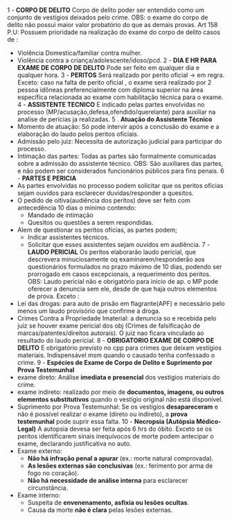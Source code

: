 1 - **CORPO DE DELITO**
Corpo de delito poder ser entendido como um conjunto de vestígios deixados pelo crime.
OBS: o exame do corpo de delito não possui maior valor probatório do que as demais provas.
Art 158 P.U: Possuem prioridade na realização do exame do corpo de delito casos de :
- Violência Domestica/familiar contra mulher.
- Violência contra a criança/adolescente/idoso/pcd.
2 - **DIA E HR PARA EXAME DE CORPO DE DELITO**
Pode ser feito em qualquer dia e qualquer hora.
3 - **PERITOS**
Será realizado por perito oficial -> em regra. Exceto: caso na falta de perito oficial , o exame será realizado por 2 pessoa idôneas preferencialmente com diploma superior na área específica relacionada ao exame com habilitação técnica para o exame.
4 - **ASSISTENTE TECNICO**
E indicado pelas partes envolvidas no processo (MP/acusação,defesa,ofendido/querelante) para auxiliar na analise de pericias ja realizadas.
5 . **Atuação do Assistente Técnico**
- Momento de atuação: Só pode intervir após a conclusão do exame e a elaboração do laudo pelos peritos oficiais.
- Admissão pelo juiz: Necessita de autorização judicial para participar do processo.
- Intimação das partes: Todas as partes são formalmente comunicadas sobre a admissão do assistente técnico.
OBS: São auxiliares das partes, e não podem ser considerados funcionários públicos para fins penais.
6 - **PARTES E PERICIA**
- As partes envolvidas no processo podem solicitar que os peritos oficias sejam ouvidos para esclarecer duvidas/responder a quesitos.
- O pedido de oitiva(audiência dos peritos) deve ser feito com antecedência 10 dias o mínimo contendo:
	- Mandado de intimação
	- Quesitos ou questões a serem respondidas.
- Alem de questionar os peritos oficias, as partes podem;
	- Indicar assistentes técnicos.
	- Solicitar que esses assistentes sejam ouvidos em audiência.
7 - **LAUDO PERICIAL**
Os peritos elaborarão laudo pericial, que descrevera minuciosamente oq examinarem/responderão aos questionários formulados no prazo máximo de 10 dias, podendo ser prorrogado em casos excepcionais, a requerimento dos peritos.
OBS: Laudo pericial não e obrigatório para inicio de ap. o MP pode oferecer a denuncia sem ele, desde de que haja outros elementos de prova. Exceto : 
- Lei das drogas: para auto de prisão em flagrante(APF) e necessário pelo menos um laudo provisório que confirme a droga.
- Crimes Contra a Propriedade Imaterial: a denuncia so e recebida pelo juiz se houver exame pericial dos obj (Crimes de falsificação de marcas/patentes/direitos autorais).
O juiz nao ficara vinculado ao resultado do laudo pericial.
8 - **OBRIGATORIO EXAME DE CORPO DE DELITO**
E obrigatório previsto no cpp para crimes que deixam vestígios materiais. Indispensável msm quando o causado tenha confessado o crime.
9 - **Espécies de Exame de Corpo de Delito e Suprimento por Prova Testemunhal**
- exame direto: Análise **imediata e presencial** dos vestígios materiais do crime.
- exame indireto: realizado por meio de **documentos, imagens, ou outros elementos substitutivos** quando o vestígio original não está disponível.
- Suprimento por Prova Testemunhal: Se os vestígios **desapareceram** e não é possível realizar o exame (direto ou indireto), a **prova testemunhal** pode suprir essa falta.
10 - ****Necropsia (Autópsia Médico-Legal)****
A autopsia devesa ser feita após 6 hrs do óbito. Exceto se os peritos identificarem sinais inequívocos de morte podem antecipar o exame, declarando justificativa no auto.
- Exame externo:
	-  **Não há infração penal a apurar** (ex.: morte natural comprovada).
	- **As lesões externas são conclusivas** (ex.: ferimento por arma de fogo no coração).
	- **Não há necessidade de análise interna** para esclarecer circunstância.
- Exame interno:
	- Suspeita de **envenenamento, asfixia ou lesões ocultas**.
	- Causa da morte **não é clara** pelas lesões externas.
